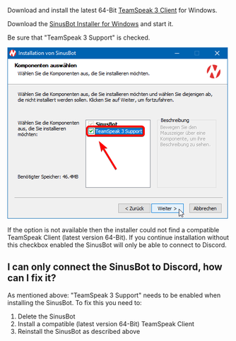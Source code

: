 Download and install the latest 64-Bit [TeamSpeak 3 Client](https://teamspeak.com/en/downloads/) for Windows.

Download the [SinusBot Installer for Windows](https://www.sinusbot.com/pre/sinusbot-0.13.37.exe) and start it.

Be sure that "TeamSpeak 3 Support" is checked.

![Windows Installer Screenshot](windows_installer.png)

If the option is not available then the installer could not find a compatible TeamSpeak Client (latest version 64-Bit).
If you continue installation without this checkbox enabled the SinusBot will only be able to connect to Discord.

## I can only connect the SinusBot to Discord, how can I fix it?

As mentioned above: "TeamSpeak 3 Support" needs to be enabled when installing the SinusBot. To fix this you need to:

1. Delete the SinusBot
2. Install a compatible (latest version 64-Bit) TeamSpeak Client
3. Reinstall the SinusBot as described above
